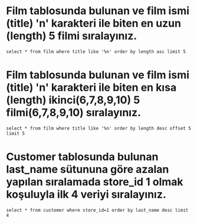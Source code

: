 # Film tablosunda bulunan ve film ismi (title) 'n' karakteri ile biten en uzun (length) 5 filmi sıralayınız.
    select * from film where title like '%n' order by length asc limit 5
# Film tablosunda bulunan ve film ismi (title) 'n' karakteri ile biten en kısa (length) ikinci(6,7,8,9,10) 5 filmi(6,7,8,9,10) sıralayınız.
    select * from film where title like '%n' order by length desc offset 5 limit 5
# Customer tablosunda bulunan last_name sütununa göre azalan yapılan sıralamada store_id 1 olmak koşuluyla ilk 4 veriyi sıralayınız.
    select * from customer where store_id=1 order by last_name desc limit 4